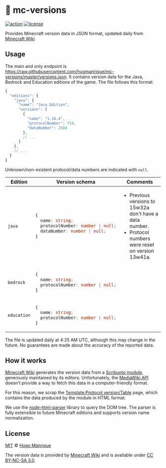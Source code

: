#  :bookmark: mc-versions

[![action][action]][action-url]
[![license][license]][license-url]

Provides Minecraft version data in JSON format, updated daily from [Minecraft Wiki](https://minecraft.gamepedia.com/Minecraft_Wiki).

## Usage

The main and only endpoint is https://raw.githubusercontent.com/hugmanrique/mc-versions/master/versions.json.
It contains version data for the Java, Bedrock and Education editions of the game. The file follows this format:

```js
{
  "editions": {
    "java": {
      "name": "Java Edition",
      "versions": [
        {
          "name": "1.16.4",
          "protocolNumber": 754,
          "dataNumber": 2584
        },
        // ...
      ]
    },
    // ...
  }
}
```

Unknown/non-existent protocol/data numbers are indicated with `null`.

<table>
<thead>
  <tr>
    <th>Edition</th>
    <th>Version schema</th>
    <th>Comments</th>
  </tr>
</thead>
<tbody>
  <tr>
    <td><code>java</code></td>
<td>

```ts
{
  name: string;
  protocolNumber: number | null;
  dataNumber: number | null;
}
```

</td>
    <td>
      <ul>
        <li>Previous versions to 15w32a don't have a data number.</li>
        <li>Protocol numbers were reset on version 13w41a.</li>
      </ul>
    </td>
  </tr>
  <tr>
    <td><code>bedrock</code></td>
<td>

```ts
{
  name: string;
  protocolNumber: number | null;
}
```

</td><td></td>
  </tr>
  <tr>
    <td><code>education</code></td>
<td>

```ts
{
  name: string;
  protocolNumber: number | null;
}
```

</td><td></td>
  </tr>
</tbody>
</table>

The file is updated daily at 4:25 AM UTC, although this may change in the future.
No guarantees are made about the accuracy of the reported data.

## How it works

[Minecraft Wiki](https://minecraft.gamepedia.com/Minecraft_Wiki) generates the version data from a [Scribunto module](https://minecraft.gamepedia.com/Module:Protocol_version/Versions), generously maintained by its editors.
Unfortunately, the [MediaWiki API](https://www.mediawiki.org/wiki/API:Main_page) doesn't provide a way to fetch this data in a computer-friendly format.

For this reason, we scrap the [Template:Protocol version/Table](https://minecraft.gamepedia.com/Template:Protocol_version/Table) page, which contains the data produced by the module in HTML format.

We use the [node-html-parser](https://github.com/taoqf/node-html-parser) library to query the DOM tree.
The parser is fully extensible to future Minecraft editions and supports version name normalization.

## License

[MIT](LICENSE) &copy; [Hugo Manrique](https://hugmanrique.me)

The version data is provided by [Minecraft Wiki](https://minecraft.gamepedia.com/) and is available under [CC BY-NC-SA 3.0](https://creativecommons.org/licenses/by-nc-sa/3.0/).

[action]: https://github.com/hugmanrique/mc-versions/workflows/Update%20data/badge.svg
[action-url]: https://github.com/hugmanrique/mc-versions/actions
[license]: https://img.shields.io/github/license/hugmanrique/mc-versions.svg
[license-url]: LICENSE